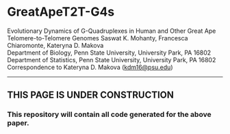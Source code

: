 # GreatApeT2T-G4s
Evolutionary Dynamics of G-Quadruplexes in Human and Other Great Ape Telomere-to-Telomere Genomes
Saswat K. Mohanty, Francesca Chiaromonte, Kateryna D. Makova  
Department of Biology, Penn State University, University Park, PA 16802  
Department of Statistics, Penn State University, University Park, PA 16802
Correspondence to Kateryna D. Makova (kdm16@psu.edu)  

***

## THIS PAGE IS UNDER CONSTRUCTION

### This repository will contain all code generated for the above paper.
